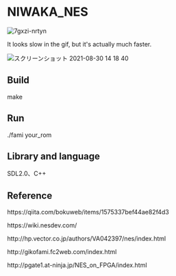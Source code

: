 # NIWAKA_NES

![7gxzi-nrtyn](https://user-images.githubusercontent.com/61189782/132125821-96c311b8-ed5b-4ebf-b668-6cef32d82608.gif)
<p>It looks slow in the gif, but it's actually much faster.</p>

![スクリーンショット 2021-08-30 14 18 40](https://user-images.githubusercontent.com/61189782/131290614-db5d5f35-53fd-4366-9a81-51950c894ae2.png)


<h2>Build</h2>
make

<h2>Run</h2>
./fami your_rom

<h2>Library and language</h2>
SDL2.0、C++

<h2>Reference</h2>
<p>https://qiita.com/bokuweb/items/1575337bef44ae82f4d3</p>
<p>https://wiki.nesdev.com/</p>
<p>http://hp.vector.co.jp/authors/VA042397/nes/index.html</p>
<p>http://gikofami.fc2web.com/index.html</p>
<p>http://pgate1.at-ninja.jp/NES_on_FPGA/index.html</p>

